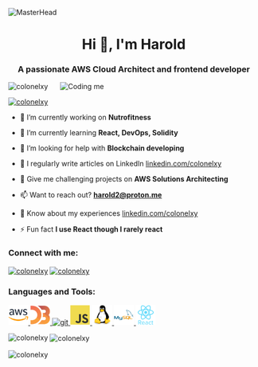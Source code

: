 ![MasterHead](https://upload.wikimedia.org/wikipedia/commons/2/20/Matrix_Digital_rain_banner.gif)

<h1 align="center">Hi 👋, I'm Harold</h1>
<h3 align="center">A passionate AWS Cloud Architect and frontend developer</h3>
<img align="right" alt="Coding me" width="400" src="https://encrypted-tbn0.gstatic.com/images?q=tbn:ANd9GcRQ0Keq98vOxMAIGZxXEeu8QNOM4UCxwwsPGg&usqp=CAU"

<p align="left"> <img src="https://komarev.com/ghpvc/?username=colonelxy&label=Profile%20views&color=0e75b6&style=flat" alt="colonelxy" /> </p>

<p align="left"> <a href="https://twitter.com/colonelxy" target="blank"><img src="https://img.shields.io/twitter/follow/colonelxy?logo=twitter&style=for-the-badge" alt="colonelxy" /></a> </p>

- 🔭 I’m currently working on **Nutrofitness**

- 🌱 I’m currently learning **React, DevOps, Solidity**

- 🤝 I’m looking for help with **Blockchain developing**

- 📝 I regularly write articles on LinkedIn [linkedin.com/colonelxy](linkedin.com/colonelxy)

- 💬 Give me challenging projects on **AWS Solutions Architecting**

- 📫 Want to reach out? **harold2@proton.me**

- 📄 Know about my experiences [linkedin.com/colonelxy](linkedin.com/colonelxy)

- ⚡ Fun fact **I use React though I rarely react**

<h3 align="left">Connect with me:</h3>
<p align="left">
<a href="https://twitter.com/colonelxy" target="blank"><img align="center" src="https://raw.githubusercontent.com/rahuldkjain/github-profile-readme-generator/master/src/images/icons/Social/twitter.svg" alt="colonelxy" height="30" width="40" /></a>
<a href="https://linkedin.com/in/colonelxy" target="blank"><img align="center" src="https://raw.githubusercontent.com/rahuldkjain/github-profile-readme-generator/master/src/images/icons/Social/linked-in-alt.svg" alt="colonelxy" height="30" width="40" /></a>
</p>

<h3 align="left">Languages and Tools:</h3>
<p align="left"> <a href="https://aws.amazon.com" target="_blank" rel="noreferrer"> <img src="https://raw.githubusercontent.com/devicons/devicon/master/icons/amazonwebservices/amazonwebservices-original-wordmark.svg" alt="aws" width="40" height="40"/> </a> <a href="https://d3js.org/" target="_blank" rel="noreferrer"> <img src="https://raw.githubusercontent.com/devicons/devicon/master/icons/d3js/d3js-original.svg" alt="d3js" width="40" height="40"/> </a> <a href="https://git-scm.com/" target="_blank" rel="noreferrer"> <img src="https://www.vectorlogo.zone/logos/git-scm/git-scm-icon.svg" alt="git" width="40" height="40"/> </a> <a href="https://developer.mozilla.org/en-US/docs/Web/JavaScript" target="_blank" rel="noreferrer"> <img src="https://raw.githubusercontent.com/devicons/devicon/master/icons/javascript/javascript-original.svg" alt="javascript" width="40" height="40"/> </a> <a href="https://www.linux.org/" target="_blank" rel="noreferrer"> <img src="https://raw.githubusercontent.com/devicons/devicon/master/icons/linux/linux-original.svg" alt="linux" width="40" height="40"/> </a> <a href="https://www.mysql.com/" target="_blank" rel="noreferrer"> <img src="https://raw.githubusercontent.com/devicons/devicon/master/icons/mysql/mysql-original-wordmark.svg" alt="mysql" width="40" height="40"/> </a> <a href="https://reactjs.org/" target="_blank" rel="noreferrer"> <img src="https://raw.githubusercontent.com/devicons/devicon/master/icons/react/react-original-wordmark.svg" alt="react" width="40" height="40"/> </a> </p>

<p><img align="left" src="https://github-readme-stats.vercel.app/api/top-langs?username=colonelxy&show_icons=true&locale=en&layout=compact" alt="colonelxy" /></p>

<p>&nbsp;<img align="center" src="https://github-readme-stats.vercel.app/api?username=colonelxy&show_icons=true&locale=en" alt="colonelxy" /></p>

<p><img align="center" src="https://github-readme-streak-stats.herokuapp.com/?user=colonelxy&" alt="colonelxy" /></p>

